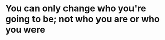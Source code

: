 # You can only change who you're going to be; not who you are or who you were
<!-- #p1 -->

<!-- {BearID:655E43F6-14DC-4654-8372-266BBECCECED-76867-00001ED290F64363} -->
